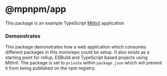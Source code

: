 # @mpnpm/app

This package is an example TypeScript [Mithril](https://mithril.js.org/) application

### Demonstrates

This package demonstrates how a web application which consumes different packages in this monorepo could be setup. It also exists as a starting point for rollup, ESBuild and TypeScript based projects using Mithril. The package is set to `private` within `package.json` which will prevent it from being published on the npm registry.